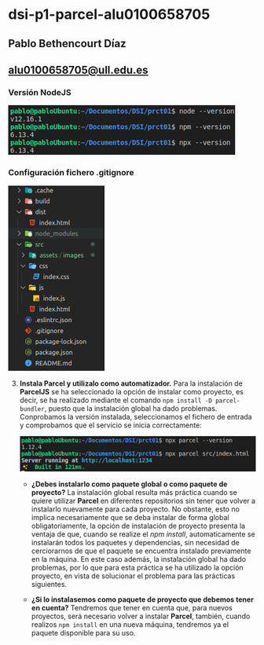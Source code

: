 # dsi-p1-parcel-alu0100658705

## Pablo Bethencourt Díaz

## alu0100658705@ull.edu.es

### Versión NodeJS

![cap01](src/assets/images/cap01.png)

### Configuración fichero .gitignore

![cap02](src/assets/images/cap02.png)

3. **Instala Parcel y utilizalo como automatizador.**
   Para la instalación de **ParcelJS** se ha seleccionado la opción de instalar como proyecto, es decir, se ha realizado mediante el comando <code>npm install -D parcel-bundler</code>, puesto que la instalación global ha dado problemas. Conprobamos la versión instalada, seleccionamos el fichero de entrada y comprobamos que el servicio se inicia correctamente:

   ![cap03](src/assets/images/cap03.png)

   - **¿Debes instalarlo como paquete global o como paquete de proyecto?**
     La instalación global resulta más práctica cuando se quiere utilizar **Parcel** en diferentes repositorios sin tener que volver a instalarlo nuevamente para cada proyecto. No obstante, esto no implica necesariamente que se deba instalar de forma global obligatoriamente, la opción de instalación de proyecto presenta la ventaja de que, cuando se realize el _npm install_, automaticamente se instalarán todos los paquetes y dependencias, sin necesidad de cerciorarnos de que el paquete se encuentra instalado previamente en la máquina.
     En este caso además, la instalación global ha dado problemas, por lo que para esta práctica se ha utilizado la opción proyecto, en vista de solucionar el problema para las prácticas siguientes.

   - **¿Si lo instalasemos como paquete de proyecto que debemos tener en cuenta?**
     Tendremos que tener en cuenta que, para nuevos proyectos, será necesario volver a instalar **Parcel**, también, cuando realizos <code>npm install</code> en una nueva máquina, tendremos ya el paquete disponible para su uso.
